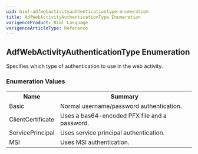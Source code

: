 ```yaml
---
uid: biml-adfwebactivityauthenticationtype-enumeration
title: AdfWebActivityAuthenticationType Enumeration
varigenceProduct: Biml Language
varigenceArticleType: Reference
---
```


## AdfWebActivityAuthenticationType Enumeration<div class="LanguageSummary"><div class ="SummaryItem">Specifies which type of authentication to use in the web activity.</div></div><div class="EnumValueGroup">### Enumeration Values<table id="EnumValue" class="MemberList"><tbody><tr><th class="MemberNameColumnHeader">Name</th><th class="MemberSummaryColumnHeader">Summary</th></tr><tr class="cd0"><td class="MemberName">Basic</td><td class="MemberSummary"><div class ="SummaryItem">Normal username/password authentication.</div> </td></tr><tr class="cd1"><td class="MemberName">ClientCertificate</td><td class="MemberSummary"><div class ="SummaryItem">Uses a bas64-encoded PFX file and a password.</div> </td></tr><tr class="cd0"><td class="MemberName">ServicePrincipal</td><td class="MemberSummary"><div class ="SummaryItem">Uses service principal authentication.</div> </td></tr><tr class="cd1"><td class="MemberName">MSI</td><td class="MemberSummary"><div class ="SummaryItem">Uses MSI authentication.</div> </td></tr></tbody></table></div>